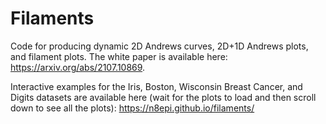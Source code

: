 # Filaments

Code for producing dynamic 2D Andrews curves, 2D+1D Andrews plots, and filament plots. The white paper is available here: https://arxiv.org/abs/2107.10869.

Interactive examples for the Iris, Boston, Wisconsin Breast Cancer, and Digits datasets are available here (wait for the plots to load and then scroll down to see all the plots): https://n8epi.github.io/filaments/
